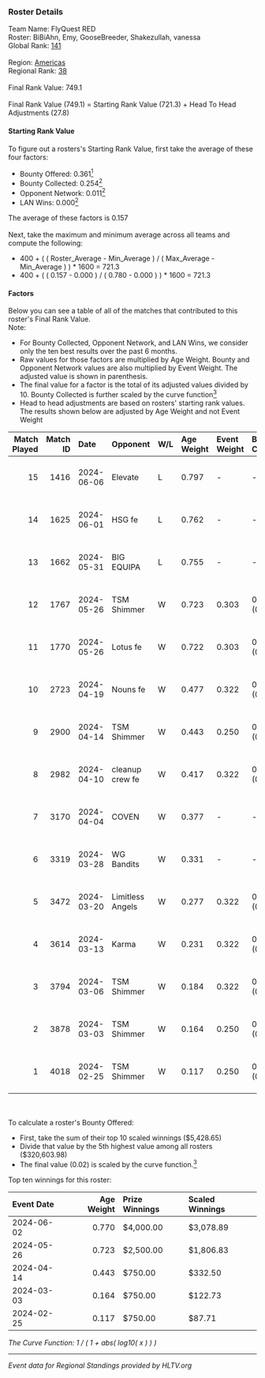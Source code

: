 ### Roster Details<br />
Team Name: FlyQuest RED<br />
Roster: BiBiAhn, Emy, GooseBreeder, Shakezullah, vanessa<br />
Global Rank: [141](../standings_global.md)<br />
<br />
Region: [Americas]( ../standings_americas.md)<br />
Regional Rank: [38]( ../standings_americas.md)<br />
<br />
Final Rank Value:  749.1<br />
<br />
Final Rank Value (749.1) = Starting Rank Value (721.3) + Head To Head Adjustments (27.8)<br />

#### Starting Rank Value<br />
To figure out a rosters's Starting Rank Value, first take the average of these four factors:<br />
- Bounty Offered: 0.361[<sup>1</sup>](#table2)
- Bounty Collected: 0.254[<sup>2</sup>](#table1)
- Opponent Network: 0.011[<sup>2</sup>](#table1)
- LAN Wins: 0.000[<sup>2</sup>](#table1)

The average of these factors is 0.157<br />
<br />
Next, take the maximum and minimum average across all teams and compute the following:<br />
- 400 + ( ( Roster_Average - Min_Average ) / ( Max_Average - Min_Average ) ) * 1600 = 721.3
- 400 + ( ( 0.157 - 0.000 ) / ( 0.780 - 0.000 ) ) * 1600 = 721.3


#### Factors<br />
Below you can see a table of all of the matches that contributed to this roster's Final Rank Value.<br />
Note:<br />

- For Bounty Collected, Opponent Network, and LAN Wins, we consider only the ten best results over the past 6 months.
- Raw values for those factors are multiplied by Age Weight. Bounty and Opponent Network values are also multiplied by Event Weight. The adjusted value is shown in parenthesis.
- The final value for a factor is the total of its adjusted values divided by 10. Bounty Collected is further scaled by the curve function[<sup>3</sup>](#curveFunction)
- Head to head adjustments are based on rosters' starting rank values. The results shown below are adjusted by Age Weight and not Event Weight
<span id="table1"></span><br />


| Match Played | Match ID | Date       | Opponent         | W/L | Age Weight | Event Weight | Bounty Collected | Opponent Network | LAN Wins  | H2H Adj. | Roster                                           |
| -: | -: | :- | :- | :- | :- | :- | :- | :- | :- | -: | :- |
|           15 |     1416 | 2024-06-06 | Elevate          | L   | 0.797      | -            | -                | -                | -         |    -5.20 | BiBiAhn, Emy, GooseBreeder, Shakezullah, vanessa |
|           14 |     1625 | 2024-06-01 | HSG fe           | L   | 0.762      | -            | -                | -                | -         |    -9.62 | BiBiAhn, Emy, GooseBreeder, Kaoday, vanessa      |
|           13 |     1662 | 2024-05-31 | BIG EQUIPA       | L   | 0.755      | -            | -                | -                | -         |   -11.56 | BiBiAhn, Emy, GooseBreeder, Kaoday, vanessa      |
|           12 |     1767 | 2024-05-26 | TSM Shimmer      | W   | 0.723      | 0.303        | 0.020 (0.004)    | 0.195 (0.043)    | 0 (0.000) |    10.49 | BiBiAhn, Emy, GooseBreeder, Kaoday, vanessa      |
|           11 |     1770 | 2024-05-26 | Lotus fe         | W   | 0.722      | 0.303        | 0.004 (0.001)    | 0.038 (0.008)    | 0 (0.000) |     7.82 | BiBiAhn, Emy, GooseBreeder, Kaoday, vanessa      |
|           10 |     2723 | 2024-04-19 | Nouns fe         | W   | 0.477      | 0.322        | 0.003 (0.001)    | 0.033 (0.005)    | 0 (0.000) |     5.21 | BiBiAhn, Emy, GooseBreeder, Kaoday, vanessa      |
|            9 |     2900 | 2024-04-14 | TSM Shimmer      | W   | 0.443      | 0.250        | 0.020 (0.002)    | 0.195 (0.022)    | 0 (0.000) |     6.60 | BiBiAhn, Emy, GooseBreeder, Kaoday, vanessa      |
|            8 |     2982 | 2024-04-10 | cleanup crew fe  | W   | 0.417      | 0.322        | 0.002 (0.000)    | 0.020 (0.003)    | 0 (0.000) |     4.44 | BiBiAhn, Emy, GooseBreeder, Kaoday, vanessa      |
|            7 |     3170 | 2024-04-04 | COVEN            | W   | 0.377      | -            | -                | -                | 0 (0.000) |     2.72 | BiBiAhn, Emy, GooseBreeder, Kaoday, vanessa      |
|            6 |     3319 | 2024-03-28 | WG Bandits       | W   | 0.331      | -            | -                | -                | 0 (0.000) |     3.54 | BiBiAhn, Emy, GooseBreeder, Kaoday, vanessa      |
|            5 |     3472 | 2024-03-20 | Limitless Angels | W   | 0.277      | 0.322        | 0.003 (0.000)    | 0.046 (0.004)    | 0 (0.000) |     3.39 | BiBiAhn, Emy, GooseBreeder, Kaoday, vanessa      |
|            4 |     3614 | 2024-03-13 | Karma            | W   | 0.231      | 0.322        | 0.004 (0.000)    | 0.070 (0.005)    | 0 (0.000) |     2.91 | BiBiAhn, Emy, GooseBreeder, Kaoday, vanessa      |
|            3 |     3794 | 2024-03-06 | TSM Shimmer      | W   | 0.184      | 0.322        | 0.020 (0.001)    | 0.195 (0.012)    | 0 (0.000) |     2.76 | BiBiAhn, Emy, GooseBreeder, Kaoday, vanessa      |
|            2 |     3878 | 2024-03-03 | TSM Shimmer      | W   | 0.164      | 0.250        | 0.020 (0.001)    | 0.195 (0.008)    | -         |     2.49 | BiBiAhn, Emy, GooseBreeder, Kaoday, vanessa      |
|            1 |     4018 | 2024-02-25 | TSM Shimmer      | W   | 0.117      | 0.250        | 0.020 (0.001)    | 0.195 (0.006)    | -         |     1.80 | BiBiAhn, Emy, GooseBreeder, Kaoday, vanessa      |

<br />
<span id="table2"></span><br />
To calculate a roster's Bounty Offered:<br />

- First, take the sum of their top 10 scaled winnings ($5,428.65)
- Divide that value by the 5th highest value among all rosters ($320,603.98)
- The final value (0.02) is scaled by the curve function.[<sup>3</sup>](#curveFunction)

Top ten winnings for this roster:<br />

| Event Date | Age Weight | Prize Winnings | Scaled Winnings |
| :- | -: | :- | :- |
| 2024-06-02 |      0.770 | $4,000.00      | $3,078.89       |
| 2024-05-26 |      0.723 | $2,500.00      | $1,806.83       |
| 2024-04-14 |      0.443 | $750.00        | $332.50         |
| 2024-03-03 |      0.164 | $750.00        | $122.73         |
| 2024-02-25 |      0.117 | $750.00        | $87.71          |


<span id="curveFunction"></span>_The Curve Function: 1 / ( 1 + abs( log10( x ) ) )_<br />

---
_Event data for Regional Standings provided by HLTV.org_<br />
